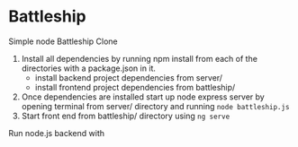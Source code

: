 # Battleship
Simple node Battleship Clone

1. Install all dependencies by running npm install from each of the directories with a package.json in it.
    - install backend project dependencies from server/
    - install frontend project dependencies from battleship/
2. Once dependencies are installed start up node express server by opening terminal from server/ directory and running `node battleship.js`
3. Start front end from battleship/ directory using `ng serve`

Run node.js backend with
